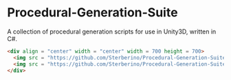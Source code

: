 # Procedural-Generation-Suite
A collection of procedural generation scripts for use in Unity3D, written in C#.

```html
<div align = "center" width = "center" width = 700 height = 700>
  <img src = "https://github.com/Sterberino/Procedural-Generation-Suite/blob/main/Images/IslandTextureSaveTest2.png" width = 300 height = 300 align = "left"/>
  <img src = "https://github.com/Sterberino/Procedural-Generation-Suite/blob/main/Images/Island%20Result.png" width = 300 height = 300 align = "right"/>
</div>
```
